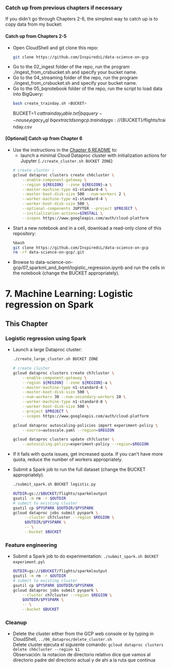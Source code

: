 
### Catch up from previous chapters if necessary
If you didn't go through Chapters 2-6, the simplest way to catch up is to copy data from my bucket:

#### Catch up from Chapters 2-5
* Open CloudShell and git clone this repo:
    ```sh
    git clone https://github.com/InspiredcL/data-science-on-gcp
    ```
* Go to the 02_ingest folder of the repo, run the program ./ingest_from_crsbucket.sh and specify your bucket name.
* Go to the 04_streaming folder of the repo, run the program ./ingest_from_crsbucket.sh and specify your bucket name.
* Go to the 05_bqnotebook folder of the repo, run the script to load data into BigQuery:
	```sh
	bash create_trainday.sh <BUCKET>
	```
	BUCKET=$1\
	cat trainday_table.txt | bq query --nouse_legacy_sql\
	bq extract dsongcp.trainday gs://${BUCKET}/flights/trainday.csv

#### [Optional] Catch up from Chapter 6
* Use the instructions in the <a href="../06_dataproc/README.md">Chapter 6 README</a> to:
    * launch a minimal Cloud Dataproc cluster with initialization actions for Jupyter (`./create_cluster.sh BUCKET ZONE`)
	```sh
  	# create cluster \
	gcloud dataproc clusters create ch6cluster \
		--enable-component-gateway \
		--region ${REGION} --zone ${REGION}-a \
		--master-machine-type n1-standard-4 \
		--master-boot-disk-size 500 --num-workers 2 \
		--worker-machine-type n1-standard-4 \
		--worker-boot-disk-size 500 \
		--optional-components JUPYTER --project $PROJECT \
		--initialization-actions=$INSTALL \
		--scopes https://www.googleapis.com/auth/cloud-platform
 	```
* Start a new notebook and in a cell, download a read-only clone of this repository:
    ```bash
    %bash
    git clone https://github.com/InspiredcL/data-science-on-gcp
    rm -rf data-science-on-gcp/.git
    ```
* Browse to data-science-on-gcp/07_sparkml_and_bqml/logistic_regression.ipynb
  and run the cells in the notebook (change the BUCKET appropriately).

# 7. Machine Learning: Logistic regression on Spark

## This Chapter
### Logistic regression using Spark
* Launch a large Dataproc cluster:
    ```sh
    ./create_large_cluster.sh BUCKET ZONE
    ```
    ```sh
    # create cluster
    gcloud dataproc clusters create ch7cluster \
        --enable-component-gateway \
        --region ${REGION} --zone ${REGION}-a \
        --master-machine-type n1-standard-4 \
        --master-boot-disk-size 500 \
        --num-workers 30 --num-secondary-workers 20 \
        --worker-machine-type n1-standard-8 \
        --worker-boot-disk-size 500 \
        --project $PROJECT \
        --scopes https://www.googleapis.com/auth/cloud-platform
    
    gcloud dataproc autoscaling-policies import experiment-policy \
        --source=autoscale.yaml --region=$REGION
    
    gcloud dataproc clusters update ch7cluster \
        --autoscaling-policy=experiment-policy --region=$REGION
    ```

* If it fails with quota issues, get increased quota. If you can't have more quota, 
  reduce the number of workers appropriately.

* Submit a Spark job to run the full dataset (change the BUCKET appropriately).
    ```sh
    ./submit_spark.sh BUCKET logistic.py
    ```
    ```sh
    OUTDIR=gs://$BUCKET/flights/sparkmloutput
	gsutil -m rm -r $OUTDIR
	# submit to existing cluster
	gsutil cp $PYSPARK $OUTDIR/$PYSPARK
	gcloud dataproc jobs submit pyspark \
	     --cluster ch7cluster --region $REGION \
	     $OUTDIR/$PYSPARK \
	     -- \
	     --bucket $BUCKET
	```
  
### Feature engineering
* Submit a Spark job to do experimentation: ```./submit_spark.sh BUCKET experiment.py```\
    ```sh
    OUTDIR=gs://$BUCKET/flights/sparkmloutput
    gsutil -m rm -r $OUTDIR
    # submit to existing cluster
    gsutil cp $PYSPARK $OUTDIR/$PYSPARK
    gcloud dataproc jobs submit pyspark \
        --cluster ch7cluster --region $REGION \
        $OUTDIR/$PYSPARK \
        -- \
        --bucket $BUCKET
    ```

### Cleanup
* Delete the cluster either from the GCP web console or by typing in CloudShell, `../06_dataproc/delete_cluster.sh`\
Delete cluster ejecuta el siguiente comando: `gcloud dataproc clusters delete ch6cluster --region $1`\
Observación: la notacion de directorio relativo dice que vamos al directorio padre del directorio actual y de ahi a la ruta que continua
